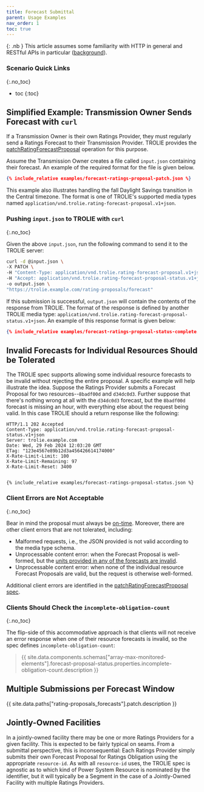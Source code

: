```yaml
---
title: Forecast Submittal
parent: Usage Examples
nav_order: 1
toc: true
---
```



{: .nb }
This article assumes some familiarity with HTTP in general and RESTful
APIs in particular ([background](../articles/trolie-for-ems-and-ot)).


### Scenario Quick Links
{:.no_toc}

* toc
{:toc}



## Simplified Example: Transmission Owner Sends Forecast with `curl`

If a Transmission Owner is their own Ratings Provider, they must regularly send
a Ratings Forecast to their Transmission Provider. TROLIE provides the
[patchRatingForecastProposal](../spec#tag/Forecasting/operation/patchRatingForecastProposal)
operation for this purpose.


Assume the Transmission Owner creates a file called `input.json` containing
their forecast. An example of the required format for the file is given below.

```json
{% include_relative examples/forecast-ratings-proposal-patch.json %}
```

This example also illustrates handling the fall Daylight Savings transition in
the Central timezone. The format is one of TROLIE's supported media types named
`application/vnd.trolie.rating-forecast-proposal.v1+json`.


### Pushing `input.json` to TROLIE with `curl`
{:.no_toc}

Given the above `input.json`, run the following command to send it to the TROLIE server:

```bash
curl -d @input.json \
-X PATCH \
-H "Content-Type: application/vnd.trolie.rating-forecast-proposal.v1+json" \
-H "Accept: application/vnd.trolie.rating-forecast-proposal-status.v1+json"
-o output.json \
"https://trolie.example.com/rating-proposals/forecast"
```

If this submission is successful, `output.json` will contain the contents of the
response from TROLIE. The format of the response is defined by another TROLIE
media type: `application/vnd.trolie.rating-forecast-proposal-status.v1+json`. An
example of this response format is given below:

```json
{% include_relative examples/forecast-ratings-proposal-status-complete.json %}
```


## Invalid Forecasts for Individual Resources Should be Tolerated

The TROLIE spec supports allowing some individual resource forecasts to be
invalid without rejecting the entire proposal. A specific example will help
illustrate the idea. Suppose the Ratings Provider submits a Forecast Proposal
for two resources--`8badf00d` and `d34dc0d3`.  Further suppose that there's
nothing wrong at all with the `d34dc0d3` forecast, but the `8badf00d` forecast
is missing an hour, with everything else about the request being valid. In this
case TROLIE should a return response like the following:

```http
HTTP/1.1 202 Accepted
Content-Type: application/vnd.trolie.rating-forecast-proposal-status.v1+json
Server: trolie.example.com
Date: Wed, 29 Feb 2024 12:03:20 GMT
ETag: "123e4567e89b12d3a456426614174000"
X-Rate-Limit-Limit: 100
X-Rate-Limit-Remaining: 97
X-Rate-Limit-Reset: 3400


{% include_relative examples/forecast-ratings-proposal-status.json %}
```

### Client Errors are Not Acceptable
{:.no_toc}

Bear in mind the proposal must always be
[on-time](/articles/forecast-windows.html#on-time--202-accepted). Moreover,
there are other client errors that are not tolerated, including:

* Malformed requests, i.e., the JSON provided is not valid according to the
  media type schema.
* Unprocessable content error: when the Forecast Proposal is well-formed, but
  the [units provided in any of the forecasts are
  invalid](/articles/how-units-are-handled#validation).
* Unprocessable content error: when none of the individual resource Forecast
  Proposals are valid, but the request is otherwise well-formed.

Additional client errors are identified in the [patchRatingForecastProposal spec](../spec#tag/Forecasting/operation/patchRatingForecastProposal).

### Clients Should Check the `incomplete-obligation-count`
{:.no_toc}

The flip-side of this accommodative approach is that clients will not receive an
error response when one of their resource forecasts is invalid, so the spec
defines `incomplete-obligation-count`:

> {{ site.data.components.schemas["array-max-monitored-elements"].forecast-proposal-status.properties.incomplete-obligation-count.description }}

## Multiple Submissions per Forecast Window

{{ site.data.paths["rating-proposals_forecasts"].patch.description }}

## Jointly-Owned Facilities

In a jointly-owned facility there may be one or more Ratings Providers for a
given facility. This is expected to be fairly typical on seams. From a submittal
perspective, this is inconsequential: Each Ratings Provider simply submits their
own Forecast Proposal for Ratings Obligation using the appropriate
`resource-id`. As with all `resource-id` uses, the TROLIE spec is agnostic as to
which kind of Power System Resource is nominated by the identifier, but it will
typically be a Segment in the case of a Jointly-Owned Facility with multiple
Ratings Providers.
